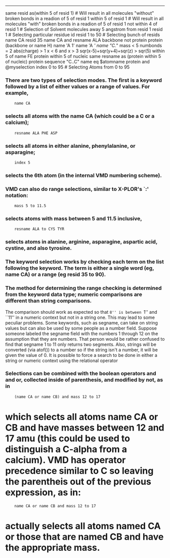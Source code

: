 ____
same resid as(within 5 of resid 1) # Will result in all molecules "without" broken bonds in a readion of 5 of resid 1
within 5 of resid 1 				# Will result in all molecules "with" broken bonds in a readion of 5 of resid 1
not within 4 of resid 1	  	# Selection of Solvent molecules away 5 angstrom from resid 1
resid 1 										# Selecting particular residue id
resid 1 to 50 							# Selecting bunch of resids
name CA
resid 35
name CA and resname ALA
backbone
not protein
protein (backbone or name H)
name 'A 1'
name 'A *'
name "C.*"
mass < 5
numbonds = 2
abs(charge) > 1
x < 6 and x > 3
sqr(x-5)+sqr(y+4)+sqr(z) > sqr(5)
within 5 of name FE
protein within 5 of nucleic
same resname as (protein within 5 of nucleic)
protein sequence "C..C"
name eq $atomname 
protein and @myselection
index 0 to 95 # Selecting Atoms from 0 to 95
### There are two types of selection modes. The first is a keyword followed by a list of either values or a range of values. For example,
		name CA
### selects all atoms with the name CA (which could be a C  or a calcium);
		resname ALA PHE ASP
### selects all atoms in either alanine, phenylalanine, or asparagine;
		index 5
### selects the 6th atom (in the internal VMD numbering scheme).
### VMD can also do range selections, similar to X-PLOR's `:' notation:
		mass 5 to 11.5
### selects atoms with mass between 5 and 11.5 inclusive,
		resname ALA to CYS TYR
### selects atoms in alanine, arginine, asparagine, aspartic acid, cystine, and also tyrosine.
### The keyword selection works by checking each term on the list following the keyword. The term is either a single word (eg, name CA) or a range (eg resid 35 to 90).

### The method for determining the range checking is determined from the keyword data type; numeric comparisons are different than string comparisons.
The comparison should work as expected so that ``8'' is between ``1'' and ``11'' in a numeric context but not in a string one.
This may lead to some peculiar problems. Some keywords, such as segname, can take on string values but can also be used by some people as a number field.
Suppose someone labeled the segname field with the numbers 1 through 12 on the assumption that they are numbers. That person would be rather confused to find that segname 1 to 11 only returns two segments.
Also, strings will be converted (via atof()) to a number so if the string isn't a number, it will be given the value of 0. It is possible to force a search to be done in either a string or numeric context using the relational operator

### Selections can be combined with the boolean operators and and or, collected inside of parenthesis, and modified by not, as in
		(name CA or name CB) and mass 12 to 17
# which selects all atoms name CA or CB and have masses between 12 and 17 amu (this could be used to distinguish a C-alpha from a calcium). VMD has operator precedence similar to C so leaving the parentheis out of the previous expression, as in:
		name CA or name CB and mass 12 to 17
# actually selects all atoms named CA or those that are named CB and have the appropriate mass.
